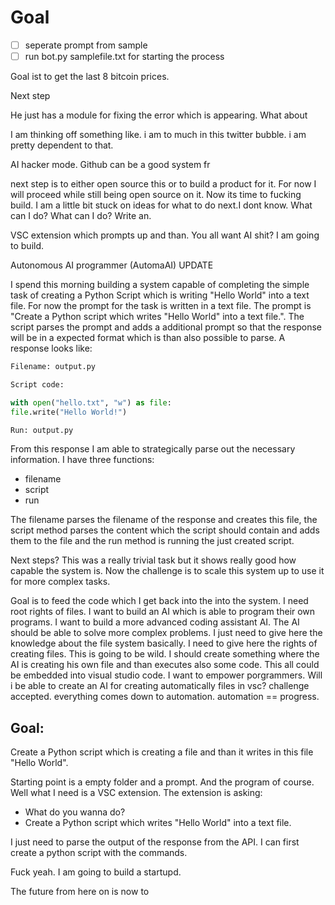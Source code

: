 # Goal

- [ ] seperate prompt from sample 
- [ ] run bot.py samplefile.txt for starting the process  

Goal ist to get the last 8 bitcoin prices.

Next step

He just has a module for fixing the error which is appearing. What about 

I am thinking off something like. i am to much in this twitter bubble. i am pretty dependent to that.

AI hacker mode. Github can be a good system fr

next step is to either open source this or to build a product for it. For now I will proceed while still being open source on it. Now its time to fucking build. I am a little bit stuck on ideas for what to do next.I dont know. What can I do? What can I do? Write an. 

VSC extension which prompts up and than. You all want AI shit? I am going to build.

Autonomous AI programmer (AutomaAI) UPDATE

I spend this morning building a system capable of completing the simple task of creating a Python Script which is writing "Hello World" into a text file. For now the prompt for the task is written in a text file. The prompt is "Create a Python script which writes "Hello World" into a text file.". The script parses the prompt and adds a additional prompt so that the response will be in a expected format which is than also possible to parse. A response looks like:

```python
Filename: output.py

Script code:

with open("hello.txt", "w") as file:
file.write("Hello World!")

Run: output.py
```

From this response I am able to strategically parse out the necessary information. I have three functions:

- filename
- script
- run

The filename parses the filename of the response and creates this file, the script method parses the content which the script should contain and adds them to the file and the run method is running the just created script.

Next steps? This was a really trivial task but it shows really good how capable the system is. Now the challenge is to scale this system up to use it for more complex tasks.
 



Goal is to feed the code which I get back into the into the system. I need root rights of files. I want to build an AI which is able to program their own programs. I want to build a more advanced coding assistant AI. The AI should be able to solve more complex problems. I just need to give here the knowledge about the file system basically. I need to give here the rights of creating files. This is going to be wild. I should create something where the AI is creating his own file and than executes also some code. This all could be embedded into visual studio code. I want to empower porgrammers. Will i be able to create an AI for creating automatically files in vsc? challenge accepted. everything comes down to automation. automation == progress.

## Goal:

Create a Python script which is creating a file and than it writes in this file "Hello World".

Starting point is a empty folder and a prompt. And the program of course. Well what I need is a VSC extension. The extension is asking: 

- What do you wanna do? 
- Create a Python script which writes "Hello World" into a text file. 

I just need to parse the output of the response from the API. I can first create a python script with the commands.

Fuck yeah. I am going to build a startupd. 


The future from here on is now to 